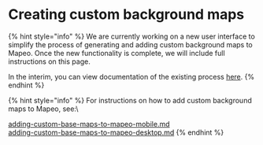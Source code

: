 # Creating custom background maps

{% hint style="info" %}
We are currently working on a new user interface to simplify the process of generating and adding custom background maps to Mapeo. Once the new functionality is complete, we will include full instructions on this page.



In the interim, you can view documentation of the existing process [here](https://digidem.notion.site/Preparing-and-Adding-Custom-Basemaps-to-Mapeo-b4f13019f0b842ce9315c6097f08ce36).
{% endhint %}

{% hint style="info" %}
For instructions on how to add custom background maps to Mapeo, see:\


[adding-custom-base-maps-to-mapeo-mobile.md](../../mapeo-mobile-installation-setup/adding-custom-base-maps-to-mapeo-mobile.md "mention")\
[adding-custom-base-maps-to-mapeo-desktop.md](../../mapeo-desktop-installation-setup/adding-custom-base-maps-to-mapeo-desktop.md "mention")
{% endhint %}
